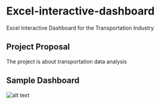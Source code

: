 # Excel-interactive-dashboard
Excel Interactive Dashboard for the Transportation Industry


## Project Proposal 
The project is about transportation data analysis
## Sample Dashboard
![alt text](Images/idea.png)
